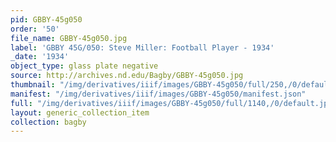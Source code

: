 ```yaml
---
pid: GBBY-45g050
order: '50'
file_name: GBBY-45g050.jpg
label: 'GBBY 45G/050: Steve Miller: Football Player - 1934'
_date: '1934'
object_type: glass plate negative
source: http://archives.nd.edu/Bagby/GBBY-45g050.jpg
thumbnail: "/img/derivatives/iiif/images/GBBY-45g050/full/250,/0/default.jpg"
manifest: "/img/derivatives/iiif/images/GBBY-45g050/manifest.json"
full: "/img/derivatives/iiif/images/GBBY-45g050/full/1140,/0/default.jpg"
layout: generic_collection_item
collection: bagby
---
```


